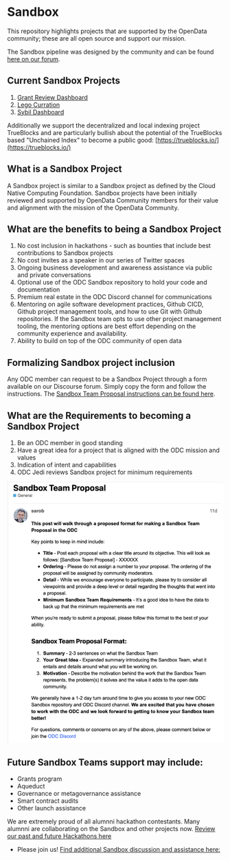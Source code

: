 # Sandbox

This repository highlights projects that are supported by the OpenData community; these are all open source and support our mission. 

The Sandbox pipeline was  designed by the community and can be found [here on our forum](https://forum.opendatacommunity.org/t/project-pipeline-in-detail/28/5).

## Current Sandbox Projects

1. [Grant Review Dashboard](https://github.com/OpenDataforWeb3-sandbox/Grant-Review-Dashboard)
1. [Lego Curration](https://github.com/OpenDataforWeb3-sandbox/Lego-Curration)
1. [Sybil Dashboard](https://github.com/OpenDataforWeb3-sandbox/Sybil-Dashboard)

Additionally we support the decentralized and local indexing project TrueBlocks and are particularly bullish about the potential of the TrueBlocks based "Unchained Index" to become a public good:  [https://trueblocks.io/](https://trueblocks.io/)

## What is a Sandbox Project 

A Sandbox project is similar to a Sandbox project as defined by the Cloud Native Computing Foundation.  Sandbox projects have been initially reviewed and supported by OpenData Community members for their value and alignment with the mission of the OpenData Community.  

## What are the benefits to being a Sandbox Project

1. No cost inclusion in hackathons - such as bounties that include best contributions to Sandbox projects
1. No cost invites as a speaker in our series of Twitter spaces
1. Ongoing business development and awareness assistance via public and private conversations
1. Optional use of the ODC Sandbox repository to hold your code and documentation
1. Premium real estate in the ODC Discord channel for communications
1. Mentoring on agile software development practices, Github CICD, Github project management tools, and how to use Git with Github repositories. If the Sandbox team opts to use other project management tooling, the mentoring options are best effort depending on the community experience and availability.
1. Ability to build on top of the ODC community of open data

## Formalizing Sandbox project inclusion

Any ODC member  can request to be a Sandbox Project through a form available on our Discourse forum. Simply copy the form and follow the instructions. The [Sandbox Team Proposal instructions can be found here](https://forum.opendatacommunity.org/t/sandbox-team-proposal/30).

## What are the Requirements to becoming a Sandbox Project

1. Be an ODC member in good standing
1. Have a great idea for a project that is aligned with the ODC mission and values
1. Indication of intent and capabilities
1. ODC Jedi reviews Sandbox project for minimum requirements

![Sandbox Team Proposal](sandbox-team-proposal.png)

## Future Sandbox Teams support may include:
- Grants program
- Aqueduct
- Governance or metagovernance assistance
- Smart contract audits
- Other launch assistance

We are extremely proud of all alumnni hackathon contestants.  Many alumnni are collaborating on the Sandbox and other projects now. [Review our past and future Hackathons here](https://opendatacommunity.org)

- Please join us! [Find additional Sandbox discussion and assistance here:](https://discord.com/channels/1037443230993743902/1075078081439604746)
